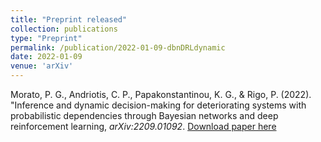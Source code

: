 ```yaml
---
title: "Preprint released"
collection: publications
type: "Preprint"
permalink: /publication/2022-01-09-dbnDRLdynamic
date: 2022-01-09
venue: 'arXiv'
---
```

Morato, P. G., Andriotis, C. P., Papakonstantinou, K. G., & Rigo, P. (2022). "Inference and dynamic decision-making for deteriorating systems with probabilistic dependencies through Bayesian networks and deep reinforcement learning, <i>arXiv:2209.01092</i>.
[Download paper here](https://doi.org/10.48550/arXiv.2209.01092)

